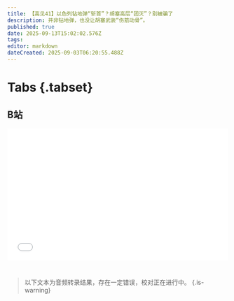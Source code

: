 ```yaml
---
title: 【高见41】以色列钻地弹“斩首”？胡塞高层“团灭”？别被骗了
description: 并非钻地弹，也没让胡塞武装“伤筋动骨”。
published: true
date: 2025-09-13T15:02:02.576Z
tags: 
editor: markdown
dateCreated: 2025-09-03T06:20:55.488Z
---
```


# Tabs {.tabset}

## B站

<div style="position: relative; padding: 30% 45%;">
<iframe style="position: absolute; width: 100%; height: 100%; left: 0; top: 0;" src="//player.bilibili.com/player.html?&bvid=BV1THaNzxEcF&page=1&as_wide=1&high_quality=1&danmaku=1&autoplay=0" scrolling="no" border="0" frameborder="no" framespacing="0" allowfullscreen="true"></iframe>
</div>

#

> 以下文本为音频转录结果，存在一定错误，校对正在进行中。
{.is-warning}

